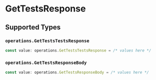 # GetTestsResponse


## Supported Types

### `operations.GetTestsTestsResponse`

```typescript
const value: operations.GetTestsTestsResponse = /* values here */
```

### `operations.GetTestsResponseBody`

```typescript
const value: operations.GetTestsResponseBody = /* values here */
```

